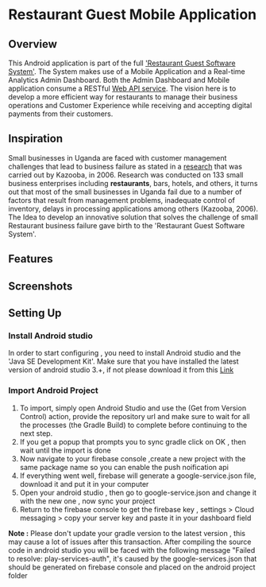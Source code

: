 # Restaurant Guest Mobile Application
## Overview
This Android application is part of the full ['Restaurant Guest Software System'](https://github.com/users/RonnieLutaro/projects/5). The System makes use of a Mobile Application and a Real-time Analytics Admin Dashboard. Both the Admin Dashboard and Mobile application consume a RESTful [Web API service](https://github.com/RonnieLutaro/restaurant-guest-REST-API). The vision here is to develop a more efficient way for restaurants to manage their business operations and Customer Experience while receiving and accepting digital payments from their customers.

## Inspiration
Small businesses in Uganda are faced with customer management challenges that lead to business failure as stated in a [research](https://www.researchgate.net/publication/291863118_Causes_of_small_business_failure_in_Uganda_A_case_study_from_Bushenyi_and_Mbarara_towns) that was carried out by Kazooba, in 2006.
Research was conducted on 133 small business enterprises including **restaurants**, bars, hotels, and others, it turns out that most of the small businesses in Uganda fail due to a number of factors that result from management problems, inadequate control of inventory, delays in processing applications among others (Kazooba, 2006). The Idea to develop an innovative solution that solves the challenge of small Restaurant business failure gave birth to the 'Restaurant Guest Software System'. 

## Features

## Screenshots

## Setting Up
### Install Android studio
In order to start configuring , you need to install Android studio and the 'Java SE Development Kit'.
Make sure that you have installed the latest version of android studio 3.+, if not please download it from this [Link](https://developer.android.com/studio/index.html)
### Import Android Project

1. To import, simply open Android Studio and use the (Get from Version Control) action, provide the repository url and make sure to wait for all the processes (the Gradle Build) to complete before continuing to the next step.
2. If you get a popup that prompts you to sync gradle click on OK , then wait until the import is done
3. Now navigate to your firebase console ,create a new project with the same package name so you can enable the push noification api
4. If everything went well, firebase will generate a google-service.json file, download it and put it in your computer
5. Open your android studio , then go to google-service.json and change it with the new one , now sync your project
6. Return to the firebase console to get the firebase key , settings > Cloud messaging > copy your server key and paste it in your dashboard field

**Note :**
Please don't update your gradle version to the latest version , this may cause a lot of issues after this transaction. After compiling the source code in android studio you will be faced with the following message "Failed to resolve: play-services-auth", it's caused by the google-services.json that should be generated on firebase console and placed on the android project folder

